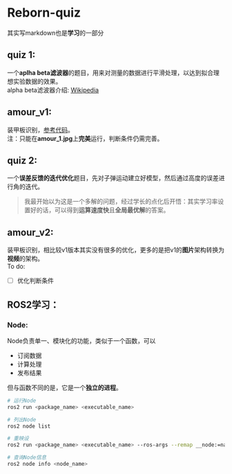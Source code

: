 # Reborn-quiz
其实写markdown也是**学习**的一部分

## quiz 1:
一个**aplha beta滤波器**的题目，用来对测量的数据进行平滑处理，以达到拟合理想实验数据的效果。<br>
alpha beta滤波器介绍: [Wikipedia](https://en.wikipedia.org/wiki/Alpha_beta_filter)

## amour_v1:
装甲板识别，[参考代码](https://blog.csdn.net/qq_40403096/article/details/107039702)。<br>
注：只能在**amour_1.jpg**上**完美**运行，判断条件仍需完善。

## quiz 2:
一个**误差反馈的迭代优化**题目，先对子弹运动建立好模型，然后通过高度的误差进行角的迭代。<br>
>我最开始以为这是一个多解的问题，经过学长的点化后开悟：其实学习率设置好的话，可以得到**运算速度快**且**全局最优解**的答案。

## amour_v2:
装甲板识别，相比较v1版本其实没有很多的优化，更多的是把v1的**图片**架构转换为**视频**的架构。<br>
To do:
- [ ] 优化判断条件

## ROS2学习：
### Node:
Node负责单一、模块化的功能，类似于一个函数，可以
- 订阅数据
- 计算处理
- 发布结果
  
但与函数不同的是，它是一个**独立的进程**。
``` bash
# 运行Node
ros2 run <package_name> <executable_name>

# 列出Node
ros2 node list

# 重映设
ros2 run <package_name> <executable_name> --ros-args --remap __node:=name

# 查询Node信息
ros2 node info <node_name>
```
